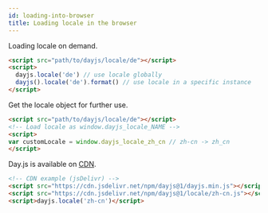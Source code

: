 ```yaml
---
id: loading-into-browser
title: Loading locale in the browser
---
```

Loading locale on demand.

```html
<script src="path/to/dayjs/locale/de"></script>
<script>
  dayjs.locale('de') // use locale globally
  dayjs().locale('de').format() // use locale in a specific instance
</script>
```

Get the locale object for further use.

```html
<script src="path/to/dayjs/locale/de"></script>
<!-- Load locale as window.dayjs_locale_NAME -->
<script>
var customLocale = window.dayjs_locale_zh_cn // zh-cn -> zh_cn
</script>
```

Day.js is available on [CDN](../installation/browser#cdn-resource).

```html
<!-- CDN example (jsDelivr) -->
<script src="https://cdn.jsdelivr.net/npm/dayjs@1/dayjs.min.js"></script>
<script src="https://cdn.jsdelivr.net/npm/dayjs@1/locale/zh-cn.js"></script>
<script>dayjs.locale('zh-cn')</script>
```
